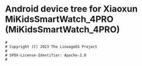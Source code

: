 # Android device tree for Xiaoxun MiKidsSmartWatch_4PRO (MiKidsSmartWatch_4PRO)

```
#
# Copyright (C) 2023 The LineageOS Project
#
# SPDX-License-Identifier: Apache-2.0
#
```
